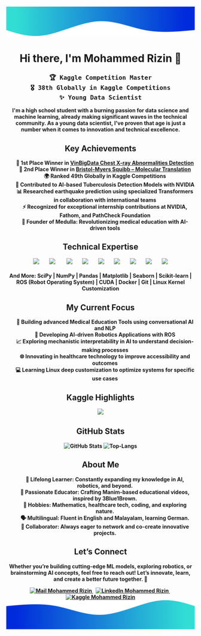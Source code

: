 <img alt="Wave me" src="./border-top.png/" /> <h1 align="center">Hi there, I'm Mohammed Rizin 👋</h1> <h3 align="center"> <samp>🏆 Kaggle Competition Master</samp><br/> <samp>🎖️ 38th Globally in Kaggle Competitions</samp><br/> <samp>✨ Young Data Scientist</samp> </h3>
<p align="center"> <b>I'm a high school student with a burning passion for data science and machine learning, already making significant waves in the technical community. As a young data scientist, I've proven that age is just a number when it comes to innovation and technical excellence.</p>
<h2 align="center">Key Achievements</h2> <ul align="center" style="list-style-type:none;"> <li>🏅 <b>1st Place Winner</b> in <a href="https://www.kaggle.com/c/vinbigdata-chest-xray-abnormalities-detection">VinBigData Chest X-ray Abnormalities Detection</a></li> <li>🥈 <b>2nd Place Winner</b> in <a href="https://www.kaggle.com/c/bms-molecular-translation">Bristol-Myers Squibb – Molecular Translation</a></li> <li>🌍 Ranked <b>49th Globally</b> in Kaggle Competitions</li> <li>🤖 Contributed to <b>AI-based Tuberculosis Detection Models</b> with NVIDIA</li> <li>📊 Researched earthquake prediction using <b>specialized Transformers</b> in collaboration with international teams</li> <li>⚡ Recognized for <b>exceptional internship contributions</b> at NVIDIA, Fathom, and PathCheck Foundation</li> <li>🚀 Founder of <b>Medulla</b>: Revolutionizing medical education with AI-driven tools</li> </ul>
<h2 align="center">Technical Expertise</h2> <div align="center"> <img src="https://www.vectorlogo.zone/logos/python/python-icon.svg" width="40px">&nbsp;&nbsp;&nbsp;&nbsp;&nbsp;&nbsp;&nbsp; <img src="https://www.vectorlogo.zone/logos/pytorch/pytorch-icon.svg" width="40px"> &nbsp;&nbsp;&nbsp;&nbsp;&nbsp;&nbsp;&nbsp; <img src="https://www.vectorlogo.zone/logos/tensorflow/tensorflow-icon.svg" width="40px">&nbsp;&nbsp;&nbsp;&nbsp;&nbsp;&nbsp;&nbsp; <img src="https://upload.wikimedia.org/wikipedia/commons/1/18/ISO_C%2B%2B_Logo.svg" width="40px">&nbsp;&nbsp;&nbsp;&nbsp;&nbsp;&nbsp;&nbsp; <img src="https://www.vectorlogo.zone/logos/javascript/javascript-icon.svg" width="40px">&nbsp;&nbsp;&nbsp;&nbsp;&nbsp;&nbsp;&nbsp; <img src="https://www.vectorlogo.zone/logos/ros/ros-icon.svg" width="40px">&nbsp;&nbsp;&nbsp;&nbsp;&nbsp;&nbsp;&nbsp; <img src="https://www.vectorlogo.zone/logos/linux/linux-icon.svg" width="40px">&nbsp;&nbsp;&nbsp;&nbsp;&nbsp;&nbsp;&nbsp; <img src="https://upload.wikimedia.org/wikipedia/commons/3/3c/Flask_logo.svg" width="40px">&nbsp;&nbsp;&nbsp;&nbsp;&nbsp;&nbsp;&nbsp; <img src="https://upload.wikimedia.org/wikipedia/commons/1/10/OpenCV_Logo_with_text_svg_version.svg" width="80px"> </div> <h4 align="center">And More: SciPy | NumPy | Pandas | Matplotlib | Seaborn | Scikit-learn | ROS (Robot Operating System) | CUDA | Docker | Git | Linux Kernel Customization</h4>
<h2 align="center">My Current Focus</h2> <ul align="center" style="list-style-type:none;"> <li>🔬 Building advanced <b>Medical Education Tools</b> using conversational AI and NLP</li> <li>🤖 Developing <b>AI-driven Robotics Applications</b> with ROS</li> <li>📈 Exploring <b>mechanistic interpretability</b> in AI to understand decision-making processes</li> <li>🌐 Innovating in <b>healthcare technology</b> to improve accessibility and outcomes</li> <li>💻 Learning <b>Linux deep customization</b> to optimize systems for specific use cases</li> </ul>
<h2 align="center">Kaggle Highlights</h2> <div align="center"> <img src="https://kaggle-summary-card.herokuapp.com/api?user=morizin" /> </div>
<h2 align="center">GitHub Stats</h2> <div align="center"> <img src="https://github-readme-stats.vercel.app/api?username=morizin&show_icons=true&count_private=true&include_all_commits=true&custom_title=My%20Github%20Stats&hide_border=true" alt="GitHub Stats"> <img src="https://github-readme-stats.vercel.app/api/top-langs/?username=morizin&custom_title=Most%20Used%20Extensions&langs_count=3&hide_border=true&hide=html,css,MATLAB" alt="Top-Langs"> </div>
<h2 align="center">About Me</h2> <ul align="center" style="list-style-type:none;"> <li>🌱 Lifelong Learner: Constantly expanding my knowledge in AI, robotics, and beyond.</li> <li>🎨 Passionate Educator: Crafting <b>Manim-based educational videos</b>, inspired by 3Blue1Brown.</li> <li>📖 Hobbies: Mathematics, healthcare tech, coding, and exploring nature.</li> <li>🗣️ Multilingual: Fluent in English and Malayalam, learning German.</li> <li>🤝 Collaborator: Always eager to network and co-create innovative projects.</li> </ul>
<h2 align="center">Let’s Connect</h2> <p align="center"> Whether you’re building cutting-edge ML models, exploring robotics, or brainstorming AI concepts, feel free to <b>reach out!</b> Let’s innovate, learn, and create a better future together. 🚀 </p> <div align="center"> <a href="mailto:mrizin2013@gmail.com" target="_blank" rel="noopener noreferrer"> <img src="https://img.shields.io/badge/Mail_Me-c14438?style=for-the-badge&logo=Gmail&logoColor=white" alt="Mail Mohammed Rizin"> </a> &nbsp; <a href="https://www.linkedin.com/in/morizin/" target="_blank" rel="noopener noreferrer"> <img src="https://img.shields.io/badge/LinkedIn-%230077B5.svg?&style=for-the-badge&logo=linkedin&logoColor=white" alt="LinkedIn Mohammed Rizin"> </a> &nbsp; <a href="https://kaggle.com/morizin" target="_blank" rel="noopener noreferrer"> <img src="https://img.shields.io/badge/Kaggle-20BEFF.svg?&style=for-the-badge&logo=kaggle&logoColor=white" alt="Kaggle Mohammed Rizin"> </a> </div> <img alt="Wave me" src="./border-bot.png/" />

